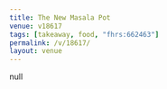 ```yaml
---
title: The New Masala Pot
venue: v18617
tags: [takeaway, food, "fhrs:662463"]
permalink: /v/18617/
layout: venue
---
```

null